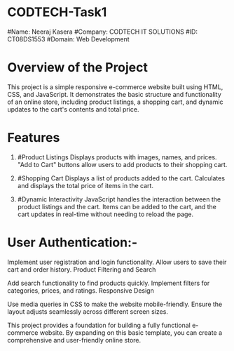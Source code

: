 # CODTECH-Task1

#Name: Neeraj Kasera
#Company: CODTECH IT SOLUTIONS
#ID: CT08DS1553
#Domain: Web Development

# Overview of the Project
This project is a simple responsive e-commerce website built using HTML, CSS, and JavaScript. It demonstrates the basic structure and functionality of an online store, including product listings, a shopping cart, and dynamic updates to the cart's contents and total price.

# Features
1. #Product Listings
 Displays products with images, names, and prices.
"Add to Cart" buttons allow users to add products to their shopping cart.

2. #Shopping Cart
Displays a list of products added to the cart.
Calculates and displays the total price of items in the cart.

3. #Dynamic Interactivity
JavaScript handles the interaction between the product listings and the cart.
Items can be added to the cart, and the cart updates in real-time without needing to reload the page.

# User Authentication:-

Implement user registration and login functionality.
Allow users to save their cart and order history.
Product Filtering and Search

Add search functionality to find products quickly.
Implement filters for categories, prices, and ratings.
Responsive Design

Use media queries in CSS to make the website mobile-friendly.
Ensure the layout adjusts seamlessly across different screen sizes.

This project provides a foundation for building a fully functional e-commerce website. By expanding on this basic template, you can create a comprehensive and user-friendly online store.
